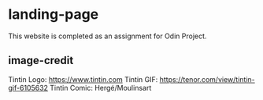 # landing-page

This website is completed as an assignment for Odin Project.

## image-credit

Tintin Logo: https://www.tintin.com
Tintin GIF: https://tenor.com/view/tintin-gif-6105632
Tintin Comic: Hergé/Moulinsart